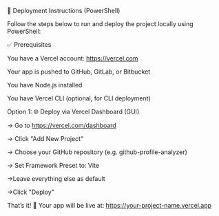 🚀 Deployment Instructions (PowerShell)

Follow the steps below to run and deploy the project locally using PowerShell:

✅ Prerequisites

You have a Vercel account: https://vercel.com

Your app is pushed to GitHub, GitLab, or Bitbucket

You have Node.js installed

You have Vercel CLI (optional, for CLI deployment)

Option 1: 🌐 Deploy via Vercel Dashboard (GUI)

  -> Go to https://vercel.com/dashboard

  -> Click "Add New Project"

  -> Choose your GitHub repository (e.g. github-profile-analyzer)

  -> Set Framework Preset to: Vite

  ->Leave everything else as default

  ->Click "Deploy"

That’s it! 🎉 Your app will be live at:
https://your-project-name.vercel.app
